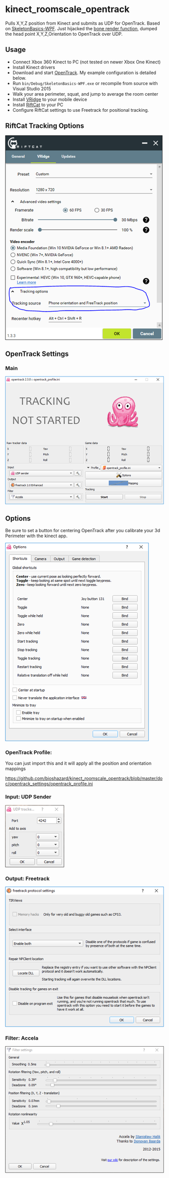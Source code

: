 # kinect_roomscale_opentrack

Pulls X,Y,Z position from Kinect and submits as UDP for OpenTrack. Based on [SkeletonBasics-WPF](https://msdn.microsoft.com/en-us/library/hh855381.aspx). Just hijacked the [bone render function](https://github.com/bioshazard/kinect_roomscale_opentrack/blob/master/MainWindow.xaml.cs#L283), dumped the head point X,Y,Z,Orientation to OpenTrack over UDP.

## Usage

- Connect Xbox 360 Kinect to PC (not tested on newer Xbox One Kinect)
- Install Kinect drivers
- Download and start [OpenTrack](https://github.com/opentrack/opentrack). My example configuration is detailed below.
- Run `bin/Debug/SkeletonBasics-WPF.exe` or recompile from source with Visual Studio 2015
- Walk your area perimeter, squat, and jump to average the room center
- Install [VRidge](https://riftcat.com/vridge) to your mobile device
- Install [RiftCat](https://riftcat.com/) to your PC
- Configure RiftCat settings to use Freetrack for positional tracking.

## RiftCat Tracking Options

![](https://github.com/bioshazard/kinect_roomscale_opentrack/blob/master/doc/riftcat_tracking.PNG?raw=true)

## OpenTrack Settings

### Main

![](https://github.com/bioshazard/kinect_roomscale_opentrack/blob/master/doc/opentrack_settings/opentrack_main.PNG?raw=true)

## Options

Be sure to set a button for centering OpenTrack after you calibrate your 3d Perimeter with the kinect app.

![](https://github.com/bioshazard/kinect_roomscale_opentrack/blob/master/doc/opentrack_settings/opentrack_options_shortcuts.PNG?raw=true)

### OpenTrack Profile:

You can just import this and it will apply all the position and orientation mappings

https://github.com/bioshazard/kinect_roomscale_opentrack/blob/master/doc/opentrack_settings/opentrack_profile.ini

### Input: UDP Sender

![](https://github.com/bioshazard/kinect_roomscale_opentrack/blob/master/doc/opentrack_settings/opentrack_input_udpsender.PNG?raw=true)

### Output: Freetrack

![](https://github.com/bioshazard/kinect_roomscale_opentrack/blob/master/doc/opentrack_settings/opentrack_output_freetrack.PNG?raw=true)

### Filter: Accela

![](https://github.com/bioshazard/kinect_roomscale_opentrack/blob/master/doc/opentrack_settings/opentrack_filter_accela.PNG?raw=true)
